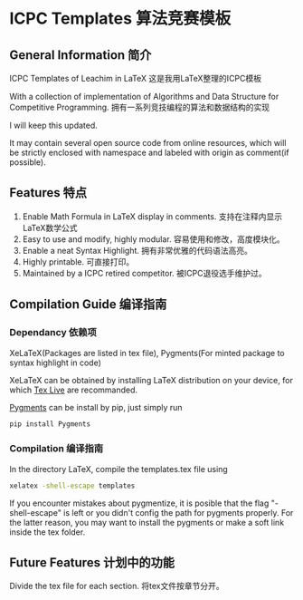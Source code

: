 # ICPC Templates 算法竞赛模板
## General Information 简介

ICPC Templates of Leachim in LaTeX
这是我用LaTeX整理的ICPC模板

With a collection of implementation of Algorithms and Data Structure for Competitive Programming.
拥有一系列竞技编程的算法和数据结构的实现

I will keep this updated.

It may contain several open source code from online resources, which will be strictly enclosed with namespace and labeled with origin as comment(if possible).

## Features 特点

1. Enable Math Formula in LaTeX display in comments. 支持在注释内显示LaTeX数学公式
1. Easy to use and modify, highly modular. 容易使用和修改，高度模块化。
2. Enable a neat Syntax Highlight. 拥有非常优雅的代码语法高亮。
3. Highly printable. 可直接打印。
4. Maintained by a ICPC retired competitor. 被ICPC退役选手维护过。

## Compilation Guide 编译指南

### Dependancy 依赖项

XeLaTeX(Packages are listed in tex file), Pygments(For minted package to syntax highlight in code)

XeLaTeX can be obtained by installing LaTeX distribution on your device, for which [Tex Live](https://www.tug.org/texlive/) are recommanded.

[Pygments](https://pygments.org/) can be install by pip, just simply run
```bash
pip install Pygments
```

### Compilation 编译指南

In the directory LaTeX, compile the templates.tex file using

```bash
xelatex -shell-escape templates
```
If you encounter mistakes about pygmentize, it is posible that the flag "-shell-escape" is left or you didn't config the path for pygments properly.
For the latter reason, you may want to install the pygments or make a soft link inside the tex folder.


## Future Features 计划中的功能

Divide the tex file for each section. 将tex文件按章节分开。
